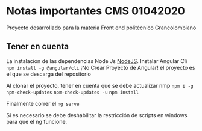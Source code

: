 # Notas importantes CMS 01042020


Proyecto desarrollado para la materia Front end politécnico Grancolombiano

## Tener en cuenta

La instalación de las dependencias Node Js [NodeJS](https://nodejs.org/es/).
Instalar Angular Cli `npm install -g @angular/cli`
¡No Crear Proyecto de Angular! el proyecto es el que se descarga del repositorio

Al clonar el proyecto, tener en cuenta que se debe actualizar nmp
`npm i -g npm-check-updates`
`npm-check-updates -u`
`npm install`

Finalmente correr el `ng serve` 

Si es necesario se debe deshabilitar la restricción de scripts en windows para que el ng funcione.






